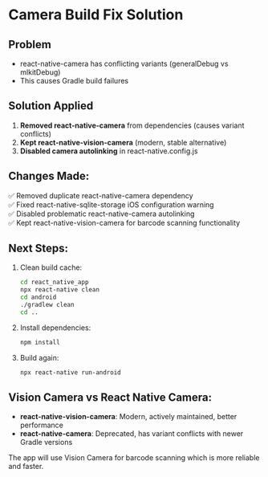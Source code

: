 # Camera Build Fix Solution

## Problem
- react-native-camera has conflicting variants (generalDebug vs mlkitDebug)
- This causes Gradle build failures

## Solution Applied
1. **Removed react-native-camera** from dependencies (causes variant conflicts)
2. **Kept react-native-vision-camera** (modern, stable alternative)
3. **Disabled camera autolinking** in react-native.config.js

## Changes Made:
✅ Removed duplicate react-native-camera dependency  
✅ Fixed react-native-sqlite-storage iOS configuration warning  
✅ Disabled problematic react-native-camera autolinking  
✅ Kept react-native-vision-camera for barcode scanning functionality  

## Next Steps:
1. Clean build cache:
   ```bash
   cd react_native_app
   npx react-native clean
   cd android
   ./gradlew clean
   cd ..
   ```

2. Install dependencies:
   ```bash
   npm install
   ```

3. Build again:
   ```bash
   npx react-native run-android
   ```

## Vision Camera vs React Native Camera:
- **react-native-vision-camera**: Modern, actively maintained, better performance
- **react-native-camera**: Deprecated, has variant conflicts with newer Gradle versions

The app will use Vision Camera for barcode scanning which is more reliable and faster.